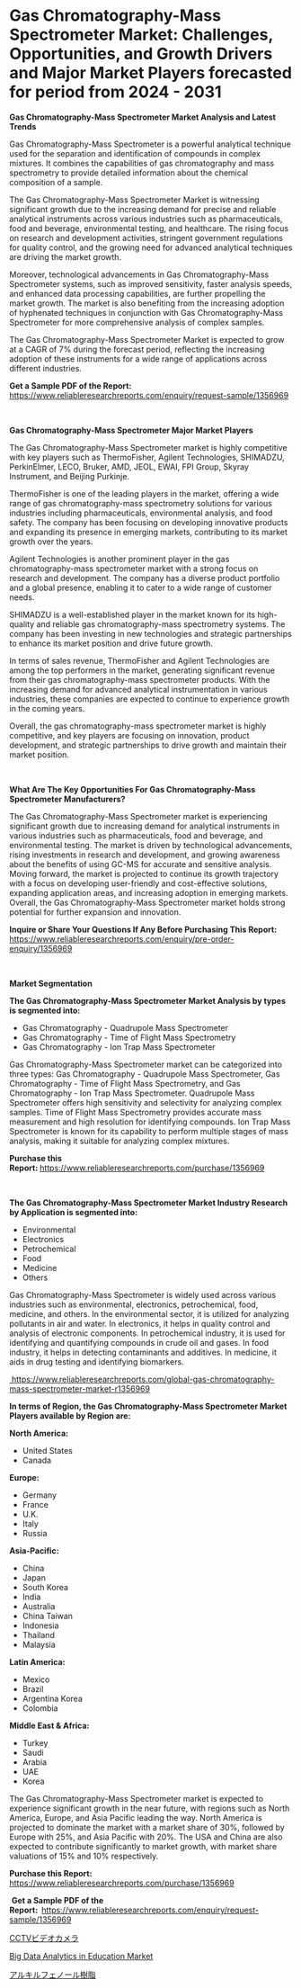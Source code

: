 <p><h1>Gas Chromatography-Mass Spectrometer Market: Challenges, Opportunities, and Growth Drivers and Major Market Players forecasted for period from 2024 - 2031</h1></p><p><strong>Gas Chromatography-Mass Spectrometer Market Analysis and Latest Trends</strong></p>
<p><p>Gas Chromatography-Mass Spectrometer is a powerful analytical technique used for the separation and identification of compounds in complex mixtures. It combines the capabilities of gas chromatography and mass spectrometry to provide detailed information about the chemical composition of a sample.</p><p>The Gas Chromatography-Mass Spectrometer Market is witnessing significant growth due to the increasing demand for precise and reliable analytical instruments across various industries such as pharmaceuticals, food and beverage, environmental testing, and healthcare. The rising focus on research and development activities, stringent government regulations for quality control, and the growing need for advanced analytical techniques are driving the market growth.</p><p>Moreover, technological advancements in Gas Chromatography-Mass Spectrometer systems, such as improved sensitivity, faster analysis speeds, and enhanced data processing capabilities, are further propelling the market growth. The market is also benefiting from the increasing adoption of hyphenated techniques in conjunction with Gas Chromatography-Mass Spectrometer for more comprehensive analysis of complex samples.</p><p>The Gas Chromatography-Mass Spectrometer Market is expected to grow at a CAGR of 7% during the forecast period, reflecting the increasing adoption of these instruments for a wide range of applications across different industries.</p></p>
<p><strong>Get a Sample PDF of the Report:&nbsp;</strong> <a href="https://www.reliableresearchreports.com/enquiry/request-sample/1356969">https://www.reliableresearchreports.com/enquiry/request-sample/1356969</a></p>
<p>&nbsp;</p>
<p><strong>Gas Chromatography-Mass Spectrometer Major Market Players</strong></p>
<p><p>The Gas Chromatography-Mass Spectrometer market is highly competitive with key players such as ThermoFisher, Agilent Technologies, SHIMADZU, PerkinElmer, LECO, Bruker, AMD, JEOL, EWAI, FPI Group, Skyray Instrument, and Beijing Purkinje.</p><p>ThermoFisher is one of the leading players in the market, offering a wide range of gas chromatography-mass spectrometry solutions for various industries including pharmaceuticals, environmental analysis, and food safety. The company has been focusing on developing innovative products and expanding its presence in emerging markets, contributing to its market growth over the years.</p><p>Agilent Technologies is another prominent player in the gas chromatography-mass spectrometer market with a strong focus on research and development. The company has a diverse product portfolio and a global presence, enabling it to cater to a wide range of customer needs.</p><p>SHIMADZU is a well-established player in the market known for its high-quality and reliable gas chromatography-mass spectrometry systems. The company has been investing in new technologies and strategic partnerships to enhance its market position and drive future growth.</p><p>In terms of sales revenue, ThermoFisher and Agilent Technologies are among the top performers in the market, generating significant revenue from their gas chromatography-mass spectrometer products. With the increasing demand for advanced analytical instrumentation in various industries, these companies are expected to continue to experience growth in the coming years.</p><p>Overall, the gas chromatography-mass spectrometer market is highly competitive, and key players are focusing on innovation, product development, and strategic partnerships to drive growth and maintain their market position.</p></p>
<p>&nbsp;</p>
<p><strong>What Are The Key Opportunities For Gas Chromatography-Mass Spectrometer Manufacturers?</strong></p>
<p><p>The Gas Chromatography-Mass Spectrometer market is experiencing significant growth due to increasing demand for analytical instruments in various industries such as pharmaceuticals, food and beverage, and environmental testing. The market is driven by technological advancements, rising investments in research and development, and growing awareness about the benefits of using GC-MS for accurate and sensitive analysis. Moving forward, the market is projected to continue its growth trajectory with a focus on developing user-friendly and cost-effective solutions, expanding application areas, and increasing adoption in emerging markets. Overall, the Gas Chromatography-Mass Spectrometer market holds strong potential for further expansion and innovation.</p></p>
<p><strong>Inquire or Share Your Questions If Any Before Purchasing This Report:</strong> <a href="https://www.reliableresearchreports.com/enquiry/pre-order-enquiry/1356969">https://www.reliableresearchreports.com/enquiry/pre-order-enquiry/1356969</a></p>
<p>&nbsp;</p>
<p><strong>Market Segmentation</strong></p>
<p><strong>The Gas Chromatography-Mass Spectrometer Market Analysis by types is segmented into:</strong></p>
<p><ul><li>Gas Chromatography - Quadrupole Mass Spectrometer</li><li>Gas Chromatography - Time of Flight Mass Spectrometry</li><li>Gas Chromatography - Ion Trap Mass Spectrometer</li></ul></p>
<p><p>Gas Chromatography-Mass Spectrometer market can be categorized into three types: Gas Chromatography - Quadrupole Mass Spectrometer, Gas Chromatography - Time of Flight Mass Spectrometry, and Gas Chromatography - Ion Trap Mass Spectrometer. Quadrupole Mass Spectrometer offers high sensitivity and selectivity for analyzing complex samples. Time of Flight Mass Spectrometry provides accurate mass measurement and high resolution for identifying compounds. Ion Trap Mass Spectrometer is known for its capability to perform multiple stages of mass analysis, making it suitable for analyzing complex mixtures.</p></p>
<p><strong>Purchase this Report:&nbsp;</strong><a href="https://www.reliableresearchreports.com/purchase/1356969">https://www.reliableresearchreports.com/purchase/1356969</a></p>
<p>&nbsp;</p>
<p><strong>The Gas Chromatography-Mass Spectrometer Market Industry Research by Application is segmented into:</strong></p>
<p><ul><li>Environmental</li><li>Electronics</li><li>Petrochemical</li><li>Food</li><li>Medicine</li><li>Others</li></ul></p>
<p><p>Gas Chromatography-Mass Spectrometer is widely used across various industries such as environmental, electronics, petrochemical, food, medicine, and others. In the environmental sector, it is utilized for analyzing pollutants in air and water. In electronics, it helps in quality control and analysis of electronic components. In petrochemical industry, it is used for identifying and quantifying compounds in crude oil and gases. In food industry, it helps in detecting contaminants and additives. In medicine, it aids in drug testing and identifying biomarkers.</p></p>
<p><a href="https://www.reliableresearchreports.com/global-gas-chromatography-mass-spectrometer-market-r1356969">&nbsp;https://www.reliableresearchreports.com/global-gas-chromatography-mass-spectrometer-market-r1356969</a></p>
<p><strong>In terms of Region, the Gas Chromatography-Mass Spectrometer Market Players available by Region are:</strong></p>
<p>
    <p> <strong> North America: </strong>
        <ul>
            <li>United States</li>
            <li>Canada</li>
        </ul>
        </p> 
    <p> <strong> Europe: </strong>
        <ul>
            <li>Germany</li>
            <li>France</li>
            <li>U.K.</li>
            <li>Italy</li>
            <li>Russia</li>
        </ul>
        </p> 
    <p> <strong> Asia-Pacific: </strong>
        <ul>
            <li>China</li>
            <li>Japan</li>
            <li>South Korea</li>
            <li>India</li>
            <li>Australia</li>
            <li>China Taiwan</li>
            <li>Indonesia</li>
            <li>Thailand</li>
            <li>Malaysia</li>
        </ul>
        </p> 
    <p> <strong> Latin America: </strong>
        <ul>
            <li>Mexico</li>
            <li>Brazil</li>
            <li>Argentina Korea</li>
            <li>Colombia</li>
        </ul>
        </p> 
    <p> <strong> Middle East & Africa: </strong>
        <ul>
            <li>Turkey</li>
            <li>Saudi</li>
            <li>Arabia</li>
            <li>UAE</li>
            <li>Korea</li>
        </ul>
    </p>
    </p>
<p><p>The Gas Chromatography-Mass Spectrometer market is expected to experience significant growth in the near future, with regions such as North America, Europe, and Asia Pacific leading the way. North America is projected to dominate the market with a market share of 30%, followed by Europe with 25%, and Asia Pacific with 20%. The USA and China are also expected to contribute significantly to market growth, with market share valuations of 15% and 10% respectively.</p></p>
<p><strong>Purchase this Report: </strong><a href="https://www.reliableresearchreports.com/purchase/1356969">https://www.reliableresearchreports.com/purchase/1356969</a></p>
<p>&nbsp;<strong>Get a Sample PDF of the Report:&nbsp;&nbsp;</strong><a href="https://www.reliableresearchreports.com/enquiry/request-sample/1356969">https://www.reliableresearchreports.com/enquiry/request-sample/1356969</a></p>
<p><strong></strong></p>
<p><p><a href="https://medium.com/@jonathandavies84/cctv%E3%83%93%E3%83%87%E3%82%AA%E3%82%AB%E3%83%A1%E3%83%A9%E5%B8%82%E5%A0%B4-%E3%82%BF%E3%82%A4%E3%83%97-%E3%82%A2%E3%83%97%E3%83%AA%E3%82%B1%E3%83%BC%E3%82%B7%E3%83%A7%E3%83%B3-%E3%81%8A%E3%82%88%E3%81%B3%E5%9C%B0%E7%90%86%E3%81%AB%E3%82%88%E3%82%8B%E5%8C%85%E6%8B%AC%E7%9A%84%E3%81%AA%E8%A9%95%E4%BE%A1-7cab2c6f9aa7">CCTVビデオカメラ</a></p><p><a href="https://valiant-lunge-8fe.notion.site/Big-Data-Analytics-in-Education-Market-Comprehensive-Assessment-by-Type-Application-and-Geography-6f4760499dd2447ba87b551bc8c5f0e2">Big Data Analytics in Education Market</a></p><p><a href="https://medium.com/@kyaorris56456/%E3%82%A2%E3%83%AB%E3%82%AD%E3%83%AB%E3%83%95%E3%82%A7%E3%83%8E%E3%83%BC%E3%83%AB%E6%A8%B9%E8%84%82%E5%B8%82%E5%A0%B4%E3%81%AE%E8%A6%8F%E6%A8%A1%E3%81%8C%E4%B8%96%E7%95%8C%E7%94%A3%E6%A5%AD%E3%81%AB%E3%81%8A%E3%81%91%E3%82%8B%E6%9C%80%E9%81%A9%E3%81%AA%E3%83%9E%E3%83%BC%E3%82%B1%E3%83%86%E3%82%A3%E3%83%B3%E3%82%B0%E3%83%81%E3%83%A3%E3%83%8D%E3%83%AB%E3%82%92%E7%A4%BA%E5%94%86%E3%81%97%E3%81%A6%E3%81%84%E3%81%BE%E3%81%99-f2fadeeed698">アルキルフェノール樹脂</a></p></p>